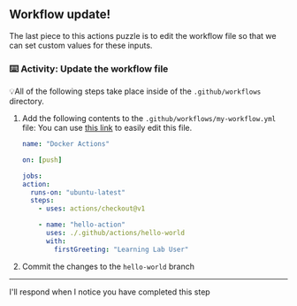 ## Workflow update!

The last piece to this actions puzzle is to edit the workflow file so that we can set custom values for these inputs.

### :keyboard: Activity: Update the workflow file

💡All of the following steps take place inside of the `.github/workflows` directory.

1. Add the following contents to the `.github/workflows/my-workflow.yml` file:
   You can use [this link]({{quicklink}}) to easily edit this file.

   ```yaml
   name: "Docker Actions"

   on: [push]

   jobs:
   action:
     runs-on: "ubuntu-latest"
     steps:
       - uses: actions/checkout@v1

       - name: "hello-action"
         uses: ./.github/actions/hello-world
         with:
           firstGreeting: "Learning Lab User"
   ```

1. Commit the changes to the `hello-world` branch

---

I'll respond when I notice you have completed this step

